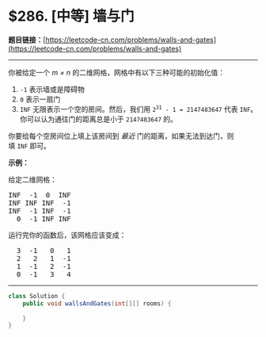 # $286. [中等] 墙与门

**题目链接：**[https://leetcode-cn.com/problems/walls-and-gates](https://leetcode-cn.com/problems/walls-and-gates)

---

<div class="content__1Y2H">
 <div class="notranslate">
  <p>你被给定一个&nbsp;<em>m × n</em>&nbsp;的二维网格，网格中有以下三种可能的初始化值：</p> 
  <ol> 
   <li><code>-1</code>&nbsp;表示墙或是障碍物</li> 
   <li><code>0</code>&nbsp;表示一扇门</li> 
   <li><code>INF</code>&nbsp;无限表示一个空的房间。然后，我们用&nbsp;<code>2<sup>31</sup> - 1 = 2147483647</code>&nbsp;代表&nbsp;<code>INF</code>。你可以认为通往门的距离总是小于&nbsp;<code>2147483647</code>&nbsp;的。</li> 
  </ol> 
  <p>你要给每个空房间位上填上该房间到&nbsp;<em>最近&nbsp;</em>门的距离，如果无法到达门，则填&nbsp;<code>INF</code>&nbsp;即可。</p> 
  <p><strong>示例：</strong></p> 
  <p>给定二维网格：</p> 
  <pre class="language-text">INF  -1  0  INF
INF INF INF  -1
INF  -1 INF  -1
  0  -1 INF INF
</pre> 
  <p>运行完你的函数后，该网格应该变成：</p> 
  <pre class="language-text">  3  -1   0   1
  2   2   1  -1
  1  -1   2  -1
  0  -1   3   4
</pre> 
 </div>
</div>

---

```java
class Solution {
    public void wallsAndGates(int[][] rooms) {
        
    }
}
```